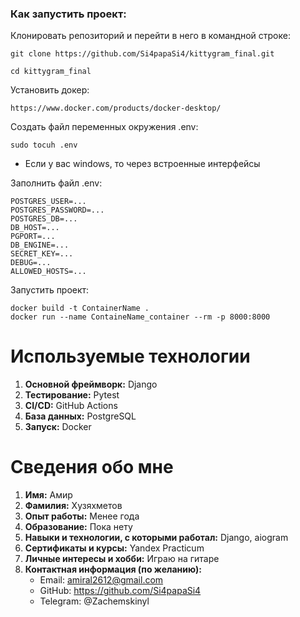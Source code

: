 ### Как запустить проект:
Клонировать репозиторий и перейти в него в командной строке:

```
git clone https://github.com/Si4papaSi4/kittygram_final.git
```

```
cd kittygram_final
```

Установить докер:

```
https://www.docker.com/products/docker-desktop/
```

Cоздать файл переменных окружения .env:

```
sudo tocuh .env
```


* Если у вас windows, то через встроенные интерфейсы

Заполнить файл .env:

```
POSTGRES_USER=...
POSTGRES_PASSWORD=...
POSTGRES_DB=...
DB_HOST=...
PGPORT=...
DB_ENGINE=...
SECRET_KEY=...
DEBUG=...
ALLOWED_HOSTS=...

```
Запустить проект:

```
docker build -t ContainerName .
docker run --name ContaineName_container --rm -p 8000:8000 
```

# Используемые технологии

1. **Основной фреймворк:** Django
2. **Тестирование:** Pytest
3. **CI/CD:** GitHub Actions
4. **База данных:** PostgreSQL
5. **Запуск:** Docker

# Сведения обо мне

1. **Имя:** Амир
2. **Фамилия:** Хузяхметов
3. **Опыт работы:** Менее года
4. **Образование:** Пока нету
5. **Навыки и технологии, с которыми работал:** Django, aiogram
7. **Сертификаты и курсы:** Yandex Practicum
8. **Личные интересы и хобби:** Играю на гитаре
9. **Контактная информация (по желанию):**
   - Email: amiral2612@gmail.com
   - GitHub: https://github.com/Si4papaSi4
   - Telegram: @Zachemskinyl